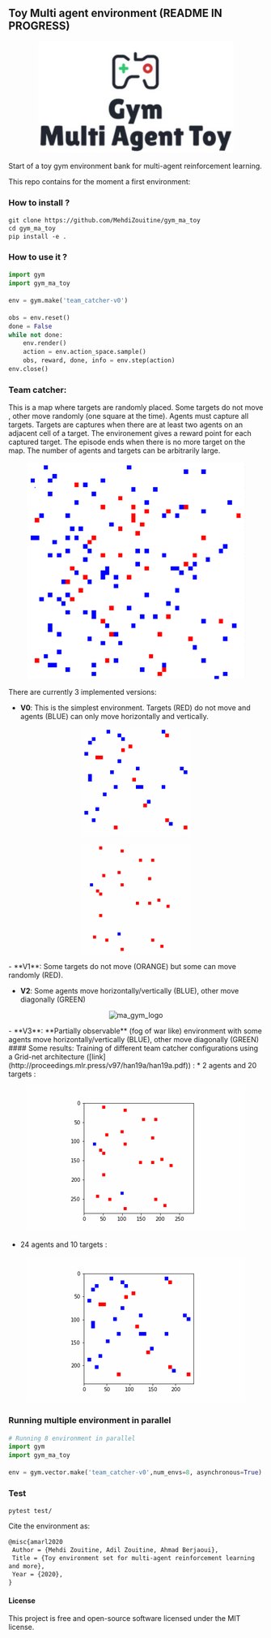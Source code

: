 ## Toy Multi agent environment (README IN PROGRESS)

<p align="center">
  <img height="220px" src="https://github.com/MehdiZouitine/gym_ma_toy/blob/master/img/logo.png?raw=true" alt="ma_gym_logo">
</p>
Start of a toy gym environment bank for multi-agent reinforcement learning.

This repo contains for the moment a first environment:

### How to install ?
```
git clone https://github.com/MehdiZouitine/gym_ma_toy
cd gym_ma_toy
pip install -e .
```


### How to use it ?

```python
import gym
import gym_ma_toy

env = gym.make('team_catcher-v0')

obs = env.reset()
done = False
while not done:
    env.render()
    action = env.action_space.sample()
    obs, reward, done, info = env.step(action)
env.close()
```

### Team catcher:

This is a map where targets are randomly placed. Some targets do not move
, other move randomly (one square at the time).
Agents must capture all targets. Targets are captures when there are at least
 two agents on an adjacent cell of a target.
The environement gives a reward point for each captured target.
The episode ends when there is no more target on the map.
The number of agents and targets can be arbitrarily large.

<p align="center">
<img  src="https://github.com/MehdiZouitine/gym_ma_toy/blob/master/img/big_gif_tc.gif?raw=true" alt="ma_gym_logo">
</p>
There are currently 3 implemented versions:

- **V0**: This is the simplest environment. Targets (RED) do not move and
 agents (BLUE) can only move horizontally and vertically.
 
<p align="center">
<img  src="https://github.com/MehdiZouitine/gym_ma_toy/blob/master/img/squad1.gif?raw=true" alt="ma_gym_logo">
</p>
 <p align="center">
<img  src="https://github.com/MehdiZouitine/gym_ma_toy/blob/master/img/duo_agent.gif?raw=true" alt="ma_gym_logo">
</p>
- **V1**: Some targets do not move (ORANGE) but some can move randomly (RED).

- **V2**: Some agents move horizontally/vertically (BLUE), other move
 diagonally (GREEN)
 
 <p align="center">
<img  src="https://github.com/MehdiZouitine/gym_ma_toy/blob/master/img/hetero?raw=true" alt="ma_gym_logo">
</p>
- **V3**:  **Partially observable** (fog of war like) environment with some agents move horizontally/vertically (BLUE), other move
 diagonally (GREEN)
#### Some results: 
Training of different team catcher configurations using a Grid-net architecture ([link](http://proceedings.mlr.press/v97/han19a/han19a.pdf)) : 
* 2 agents and 20 targets : 
<p align="center">
<img  src="https://github.com/MehdiZouitine/gym_ma_toy/blob/master/img/sparse_env2agent2.gif?raw=true" alt="ma_gym_logo">
</p>

* 24 agents and 10 targets : 
<p align="center">
<img  src="https://github.com/MehdiZouitine/gym_ma_toy/blob/master/img/150100_train_step_25_step.gif?raw=true" alt="ma_gym_logo">
</p>


### Running multiple environment in parallel

```py
# Running 8 environment in parallel
import gym
import gym_ma_toy

env = gym.vector.make('team_catcher-v0',num_envs=8, asynchronous=True)  
```

### Test

```
pytest test/
```

Cite the environment as:
```
@misc{amarl2020
 Author = {Mehdi Zouitine, Adil Zouitine, Ahmad Berjaoui},
 Title = {Toy environment set for multi-agent reinforcement learning and more},
 Year = {2020},
}
```
#### License

This project is free and open-source software licensed under the MIT license.
